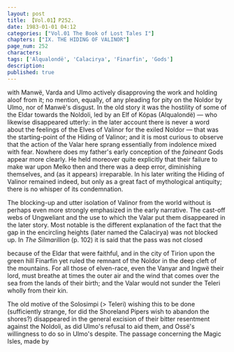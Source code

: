 ```yaml
---
layout: post
title: 【Vol.01】P252.
date: 1983-01-01 04:12
categories: ["Vol.01 The Book of Lost Tales I"]
chapters: ["IX. THE HIDING OF VALINOR"]
page_num: 252
characters: 
tags: ['Alqualondë', 'Calacirya', 'Finarfin', 'Gods']
description: 
published: true
---
```


<p style="text-indent: 0;">
with Manwë, Varda and Ulmo actively disapproving the work and holding aloof from it; no mention, equally, of any pleading for pity on the Noldor by Ulmo, nor of Manwë's disgust. In the old story it was the hostility of some of the Eldar towards the Noldoli, led by an Elf of Kópas (Alqualondë) — who likewise disappeared utterly: in the later account there is never a word about the feelings of the Elves of Valinor for the exiled Noldor — that was the starting-point of the Hiding of Valinor; and it is most curious to observe that the action of the Valar here sprang essentially from indolence mixed with fear. Nowhere does my father's early conception of the <I>faineant</I> Gods appear more clearly. He held moreover quite explicitly that their failure to make war upon Melko then and there was a deep error, diminishing themselves, and (as it appears) irreparable. In his later writing the Hiding of Valinor remained indeed, but only as a great fact of mythological antiquity; there is no whisper of its condemnation.
</p>

The blocking-up and utter isolation of Valinor from the world without is perhaps even more strongly emphasized in the early narrative. The cast-off webs of Ungweliant and the use to which the Valar put them disappeared in the later story. Most notable is the different explanation of the fact that the gap in the encircling heights (later named the Calacirya) was not blocked up. In <I>The Silmarillion</I> (p. 102) it is said that the pass was not closed

because of the Eldar that were faithful, and in the city of Tirion upon the green hill Finarfin yet ruled the remnant of the Noldor in the deep cleft of the mountains. For all those of elven-race, even the Vanyar and Ingwë their lord, must breathe at times the outer air and the wind that comes over the sea from the lands of their birth; and the Valar would not sunder the Teleri wholly from their kin.

The old motive of the Solosimpi (> Teleri) wishing this to be done (sufficiently strange, for did the Shoreland Pipers wish to abandon the shores?) disappeared in the general excision of their bitter resentment against the Noldoli, as did Ulmo's refusal to aid them, and Ossë's willingness to do so in Ulmo's despite. The passage concerning the Magic Isles, made by

